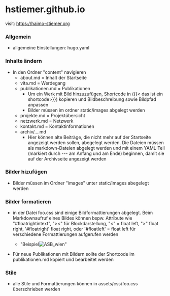 # hstiemer.github.io

visit: https://haimo-stiemer.org

### Allgemein

- allgemeine Einstellungen: hugo.yaml

### Inhalte ändern

- In den Ordner "content" navigieren
    - about.md = Inhalt der Startseite
    - vita.md = Werdegang
    - publikationen.md = Publikationen
        - Um ein Werk mit Bild hinzuzufügen, Shortcode in ({{< das ist ein shortcode>}}) kopieren und Bildbeschreibung sowie Bildpfad anpassen
        - Bilder müssen im ordner static/images abgelegt werden
    - projekte.md  = Projektübersicht
    - netzwerk.md = Netzwerk
    - kontakt.md  = Kontaktinformationen
    - archiv/....md
        - Hier können alte Beiträge, die nicht mehr auf der Startseite angezeigt werden sollen, abegelegt werden. Die Dateien müssen als markdown-Dateien abgelegt werden und mit einem YAML-Teil (markiert durch --- am Anfang und am Ende) beginnen, damit sie auf der Archivseite angezeigt werden

### Bilder hizufügen

- Bilder müssen im Ordner "images" unter static/images abegelegt werden


### Bilder formatieren
- in der Datei foo.css sind einige Bildformattierungen abgelegt. Beim Markdownaufruf eines Bildes können bspw. Attribute wie "#floatrightintext", "><" für Blockdarstellung, "<" = float left, ">" float right, '#floatright' float right, oder '#floatleft' = float left für verschiedene Formattierungen aufgerufen werden
    - "Beispiel![ASB_wien](/images/ASB-Wien.png#floatrightintext)"

- Für neue Publikationen mit Bildern sollte der Shortcode im publikationen.md kopiert und bearbeitet werden


### Stile

- alle Stile und Formattierungen können in assets/css/foo.css überschrieben werden